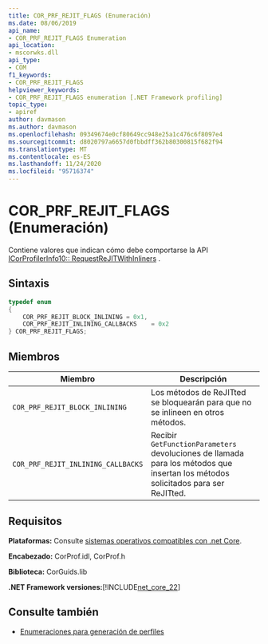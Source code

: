 ```yaml
---
title: COR_PRF_REJIT_FLAGS (Enumeración)
ms.date: 08/06/2019
api_name:
- COR_PRF_REJIT_FLAGS Enumeration
api_location:
- mscorwks.dll
api_type:
- COM
f1_keywords:
- COR_PRF_REJIT_FLAGS
helpviewer_keywords:
- COR_PRF_REJIT_FLAGS enumeration [.NET Framework profiling]
topic_type:
- apiref
author: davmason
ms.author: davmason
ms.openlocfilehash: 09349674e0cf80649cc948e25a1c476c6f8097e4
ms.sourcegitcommit: d8020797a6657d0fbbdff362b80300815f682f94
ms.translationtype: MT
ms.contentlocale: es-ES
ms.lasthandoff: 11/24/2020
ms.locfileid: "95716374"
---
```

# <a name="cor_prf_rejit_flags-enumeration"></a>COR_PRF_REJIT_FLAGS (Enumeración)

Contiene valores que indican cómo debe comportarse la API [ICorProfilerInfo10:: RequestReJITWithInliners](icorprofilerinfo10-requestrejitwithinliners-method.md) .  
  
## <a name="syntax"></a>Sintaxis  
  
```cpp  
typedef enum  
{
    COR_PRF_REJIT_BLOCK_INLINING = 0x1,
    COR_PRF_REJIT_INLINING_CALLBACKS    = 0x2
} COR_PRF_REJIT_FLAGS;  
```  
  
## <a name="members"></a>Miembros  
  
|Miembro|Descripción|  
|------------|-----------------|  
|`COR_PRF_REJIT_BLOCK_INLINING`| Los métodos de ReJITted se bloquearán para que no se inlineen en otros métodos. |  
|`COR_PRF_REJIT_INLINING_CALLBACKS`| Recibir `GetFunctionParameters` devoluciones de llamada para los métodos que insertan los métodos solicitados para ser ReJITted. |  

## <a name="requirements"></a>Requisitos  

 **Plataformas:** Consulte [sistemas operativos compatibles con .net Core](../../../core/install/windows.md?pivots=os-windows).  
  
 **Encabezado:** CorProf.idl, CorProf.h  
  
 **Biblioteca:** CorGuids.lib  
  
 **.NET Framework versiones:**[!INCLUDE[net_core_22](../../../../includes/net-core-22-md.md)]
  
## <a name="see-also"></a>Consulte también

- [Enumeraciones para generación de perfiles](profiling-enumerations.md)
